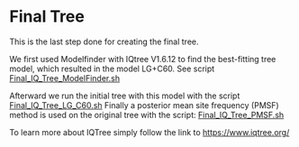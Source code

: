 # Final Tree
This is the last step done for creating the final tree.

We first used Modelfinder with IQtree V1.6.12 to find the best-fitting tree model, which resulted in the model LG+C60.
See script [Final_IQ_Tree_ModelFinder.sh](Scripts/19_IQTree/Final_IQ_Tree_ModelFinder.sh)

Afterward we run the initial tree with this model with the script [Final_IQ_Tree_LG_C60.sh](Scripts/19_IQTree/Final_IQ_Tree_LG_C60.sh)
Finally a posterior mean site frequency (PMSF) method is used on the original tree with the script: [Final_IQ_Tree_PMSF.sh](Scripts/19_IQTree/Final_IQ_Tree_PMSF.sh)


To learn more about IQTree simply follow the link to https://www.iqtree.org/
